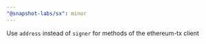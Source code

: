 ```yaml
---
"@snapshot-labs/sx": minor
---
```


Use `address` instead of `signer` for methods of the ethereum-tx client
